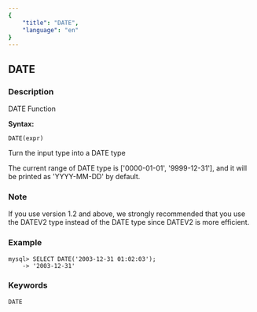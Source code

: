 ```yaml
---
{
    "title": "DATE",
    "language": "en"
}
---
```


<!-- 
Licensed to the Apache Software Foundation (ASF) under one
or more contributor license agreements.  See the NOTICE file
distributed with this work for additional information
regarding copyright ownership.  The ASF licenses this file
to you under the Apache License, Version 2.0 (the
"License"); you may not use this file except in compliance
with the License.  You may obtain a copy of the License at

  http://www.apache.org/licenses/LICENSE-2.0

Unless required by applicable law or agreed to in writing,
software distributed under the License is distributed on an
"AS IS" BASIS, WITHOUT WARRANTIES OR CONDITIONS OF ANY
KIND, either express or implied.  See the License for the
specific language governing permissions and limitations
under the License.
-->

## DATE
### Description

DATE Function

**Syntax:**

```
DATE(expr) 
```

Turn the input type into a DATE type
    
The current range of DATE type is ['0000-01-01', '9999-12-31'], and it will be printed as 'YYYY-MM-DD' by default.

### Note
If you use version 1.2 and above, we  strongly recommended that you use the DATEV2 type instead of the DATE type since DATEV2 is more efficient.

### Example
```
mysql> SELECT DATE('2003-12-31 01:02:03');
    -> '2003-12-31'
```
### Keywords
```
DATE
```

